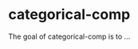 # categorical-comp

<!-- badges: start -->
<!-- badges: end -->

The goal of categorical-comp is to ...

